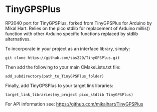 # TinyGPSPlus
RP2040 port for TinyGPSPlus, forked from TinyGPSPlus for Arduino by Mikal Hart. Relies on the pico stdlib for replacement of Arduino millis() function with other Arduino specific functions replaced by stdlib alternatives. 

To incorporate in your project as an interface library, simply:

```
git clone https://github.com/sas229/TinyGPSPlus.git
```

Then add the following to your main CMakeLists.txt file:

```
add_subdirectory(path_to_TinyGPSPlus_folder)
```

Finally, add TinyGPSPlus to your target link libraries:

```
target_link_libraries(my_project pico_stdlib TinyGPSPlus)
```

For API information see: https://github.com/mikalhart/TinyGPSPlus